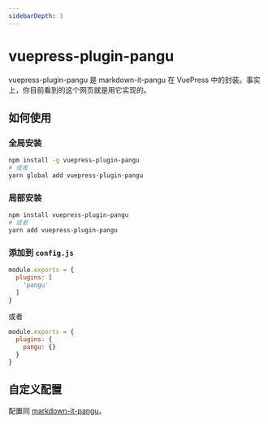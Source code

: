 ```yaml
---
sidebarDepth: 3
---
```


# vuepress-plugin-pangu

vuepress-plugin-pangu 是 markdown-it-pangu 在 VuePress 中的封装。事实上，你目前看到的这个网页就是用它实现的。

## 如何使用

### 全局安装

```bash
npm install -g vuepress-plugin-pangu
# 或者
yarn global add vuepress-plugin-pangu
```

### 局部安装

```bash
npm install vuepress-plugin-pangu
# 或者
yarn add vuepress-plugin-pangu
```

### 添加到 `config.js`

```js
module.exports = {
  plugins: [
    'pangu'
  ]
}
```
或者
```js
module.exports = {
  plugins: {
    pangu: {}
  }
}
```

## 自定义配置

配置同 [markdown-it-pangu](./#自定义配置)。
